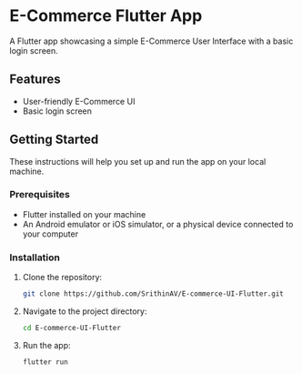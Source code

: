 # E-Commerce Flutter App

A Flutter app showcasing a simple E-Commerce User Interface with a basic login screen.

## Features

- User-friendly E-Commerce UI
- Basic login screen

## Getting Started

These instructions will help you set up and run the app on your local machine.

### Prerequisites

- Flutter installed on your machine
- An Android emulator or iOS simulator, or a physical device connected to your computer

### Installation

1. Clone the repository:

    ```bash
    git clone https://github.com/SrithinAV/E-commerce-UI-Flutter.git
    ```

2. Navigate to the project directory:

    ```bash
    cd E-commerce-UI-Flutter
    ```

3. Run the app:

    ```bash
    flutter run
    ```
    

